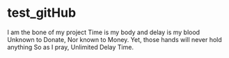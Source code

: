 ﻿# test_gitHub
 I am the bone of my project
 Time is my body and delay is my blood
 Unknown to Donate,
 Nor known to Money.
 Yet, those hands will never hold anything
 So as I pray, Unlimited Delay Time.
